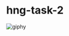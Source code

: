 # hng-task-2

![giphy](https://user-images.githubusercontent.com/55401789/129996763-b8942daa-1a17-4c0b-99b4-2c60866c126b.gif)
